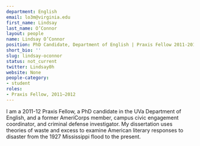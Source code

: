```yaml
---
department: English
email: lo3m@virginia.edu
first_name: Lindsay
last_name: O’Connor
layout: people
name: Lindsay O’Connor
position: PhD Candidate, Department of English | Praxis Fellow 2011-2012
short_bio: ''
slug: lindsay-oconnor
status: not_current
twitter: Lindsay0h
website: None
people-category:
- student
roles:
- Praxis Fellow, 2011–2012
---
```


I am a 2011-12 Praxis Fellow, a PhD candidate in the UVa Department of English, and a former AmeriCorps member, campus civic engagement coordinator, and criminal defense investigator. My dissertation uses theories of waste and excess to examine American literary responses to disaster from the 1927 Mississippi flood to the present.
